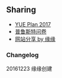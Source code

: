 ## Sharing

- [YUE Plan 2017](https://shimo.im/doc/M8EUJ7MvHD86s2wM)
- [普鲁斯特问卷](https://github.com/YUE-Inc/Sharing/blob/master/ProustQuestionnaire.md)
- [网站分享 by 缘缘](https://shimo.im/spreadsheet/T175bJ3GzQg6QFbi)

### Changelog

20161223 缘缘创建
